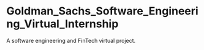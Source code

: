# Goldman_Sachs_Software_Engineering_Virtual_Internship
A software engineering and FinTech virtual project.
